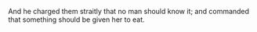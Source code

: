 And he charged them straitly that no man should know it; and commanded that something should be given her to eat.
